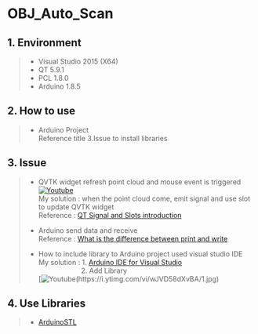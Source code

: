 # OBJ_Auto_Scan

## 1. Environment
>    + Visual Studio 2015 (X64)
>    + QT 5.9.1
>    + PCL 1.8.0
>    + Arduino 1.8.5

## 2. How to use
>	+ Arduino Project<br/>
>	Reference title 3.Issue to install libraries

## 3. Issue
>	+ QVTK widget refresh point cloud and mouse event is triggered<br/>
>	[![Youtube](https://i.ytimg.com/vi/fcoMvsVMy0s/1.jpg)](https://www.youtube.com/watch?v=fcoMvsVMy0s)<br/>
>	My solution : when the point cloud come, emit signal and use slot to update QVTK widget<br/>
>	Reference : [QT Signal and Slots introduction](https://www.ibm.com/developerworks/cn/linux/guitoolkit/qt/signal-slot/)<br/>
>
>	+ Arduino send data and receive<br/>
>	Reference : [What is the difference between print and write](https://arduino.stackexchange.com/questions/10088/what-is-the-difference-between-serial-write-and-serial-print-and-when-are-they)<br/>
>
>	+ How to include library to Arduino project used visual studio IDE<br/>
>	My solution : 1. [Arduino IDE for Visual Studio](https://marketplace.visualstudio.com/items?itemName=VisualMicro.ArduinoIDEforVisualStudio)<br/>
>	&nbsp;&nbsp;&nbsp;&nbsp;&nbsp;&nbsp;&nbsp;&nbsp;&nbsp;&nbsp;&nbsp;&nbsp;&nbsp;&nbsp;&nbsp;&nbsp;&nbsp;&nbsp;&nbsp;&nbsp;&nbsp;&nbsp;2. Add Library<br/>[![Youtube(https://i.ytimg.com/vi/wJVD58dXvBA/1.jpg)](https://www.youtube.com/watch?v=wJVD58dXvBA)<br/>

## 4. Use Libraries
>	+ [ArduinoSTL](https://github.com/mike-matera/ArduinoSTL)<br/>

